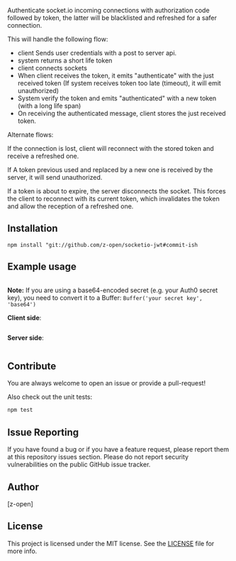 
Authenticate socket.io incoming connections with authorization code followed by token, the latter will be blacklisted and refreshed for a safer connection.



This will handle the following flow:

- client Sends user credentials with a post to server api.
- system returns a short life token
- client connects sockets
- When client receives the token, it emits "authenticate" with the just received token
(If system receives token too late (timeout), it will emit unauthorized)
- System verify the token and emits "authenticated" with a new token (with a long life span)
- On receiving the authenticated message, client stores the just received token.


Alternate flows:

If the connection is lost, client will reconnect with the stored token and receive a refreshed one.

If A token previous used and replaced by a new one is received by the server, it will send unauthorized.

If a token is about to expire, the server disconnects the socket.
This forces the client to reconnect with its current token, which invalidates the token and allow the reception of a refreshed one.



## Installation

```
npm install "git://github.com/z-open/socketio-jwt#commit-ish
```

## Example usage

```javascript

```

**Note:** If you are using a base64-encoded secret (e.g. your Auth0 secret key), you need to convert it to a Buffer: `Buffer('your secret key', 'base64')`

__Client side__:

```javascript

```

__Server side__:

```javascript

```

## Contribute

You are always welcome to open an issue or provide a pull-request!

Also check out the unit tests:
```bash
npm test
```

## Issue Reporting

If you have found a bug or if you have a feature request, please report them at this repository issues section. Please do not report security vulnerabilities on the public GitHub issue tracker. 

## Author

[z-open]

## License

This project is licensed under the MIT license. See the [LICENSE](LICENSE) file for more info.
